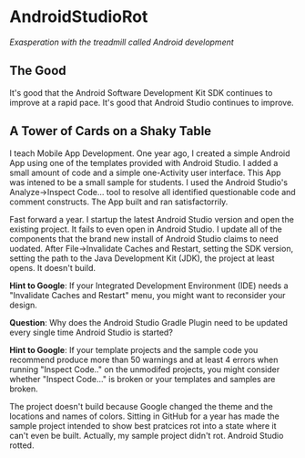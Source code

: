 # AndroidStudioRot
*Exasperation with the treadmill called Android development*

## The Good
It's good that the Android Software Development Kit SDK continues to improve at a rapid pace. It's good that Android Studio continues to improve. 

## A Tower of Cards on a Shaky Table

I teach Mobile App Development. One year ago, I created a simple Android App using one of the templates provided with Android Studio. I added a small amount of code and a simple one-Activity user interface. This App was intened to be a small sample for students. I used the Android Studio's Analyze->Inspect Code... tool to resolve all identified questionable code and comment constructs. The App built and ran satisfactorrily.

Fast forward a year. I startup the latest Android Studio version and open the existing project. It fails to even open in Android Studio. I update all of the components that the brand new install of Android Studio claims to need uodated. After File->Invalidate Caches and Restart, setting the SDK version, setting the path to the Java Development Kit (JDK), the project at least opens. It doesn't build.

**Hint to Google**: If your Integrated Development Environment (IDE) needs a "Invalidate Caches and Restart" menu, you might want to reconsider your design.

**Question**: Why does the Android Studio Gradle Plugin need to be updated every single time Android Studio is started?

**Hint to Google**: If your template projects and the sample code you recommend produce more than 50 warnings and at least 4 errors when running "Inspect Code.." on the unmodifed projects, you might consider whether "Inspect Code..." is broken or your templates and samples are broken.

The project doesn't build because Google changed the theme and the locations and names of colors. Sitting in GitHub for a year has made the sample project intended to show best pratcices rot into a state where it can't even be built. Actually, my sample project didn't rot. Android Studio rotted.

